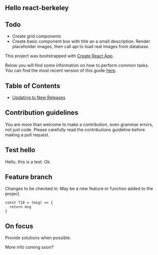 ## Hello react-berkeley

## Todo
- Create grid components
- Create basic component box with title an a small description. Render placeholder images, then call api to load real images from database.

This project was bootstrapped with [Create React App](https://github.com/facebookincubator/create-react-app).

Below you will find some information on how to perform common tasks.<br>
You can find the most recent version of this guide [here](https://github.com/facebookincubator/create-react-app/blob/master/packages/react-scripts/template/README.md).

## Table of Contents

- [Updating to New Releases](#updating-to-new-releases)

## Contribution guidelines
 You are more than welcome to make a contribution, even grammar errors, not just code. Please carefully read the contributions guideline before making a pull request.

## Test hello
 Hello, this is a test. Ok.

 ## Feature branch
 Changes to be checked in. May be a new feature or function added to the project.
 ```
 const f18 = (msg) => {
   return msg
 }
 ```

## On focus
Provide solutions when possible.

More info coming soon?
